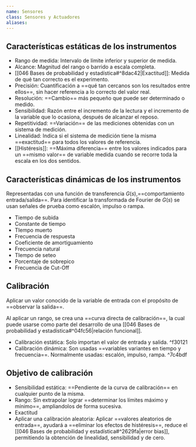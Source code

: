 ```yaml
---
name: Sensores
class: Sensores y Actuadores
aliases: 
---
```

## Características estáticas de los instrumentos

- Rango de medida: Intervalo de límite inferior y superior de medida.
- Alcance: Magnitud del rango o barrido a escala completa.
- [[046 Bases de probabilidad y estadística#^8dac42|Exactitud]]: Medida de qué tan correcto es el experimento.
- Precisión: Cuantificación a ==qué tan cercanos son los resultados entre ellos==, sin hacer referencia a lo correcto del valor real.
- Resolución: ==Cambio== más pequeño que puede ser determinado o medido.
- Sensibilidad: Razón entre el incremento de la lectura y el incremento de la variable que lo ocasiona, después de alcanzar el reposo.
- Repetitividad: ==Variación== de las mediciones obtenidas con un sistema de medición.
- Linealidad: Indica si el sistema de medición tiene la misma ==exactitud== para todos los valores de referencia.
- [[Histéresis]]: ==Máxima diferencia== entre los valores indicados para un ==mismo valor== de variable medida cuando se recorre toda la escala en los dos sentidos.

## Características dinámicas de los instrumentos

Representadas con una función de transferencia $G(s)$,==comportamiento entrada/salida==.
Para identificar la transformada de Fourier de $G(s)$ se usan señales de prueba como escalón, impulso o rampa.

- Tiempo de subida
- Constante de tiempo
- TIempo muerto
- Frecuencia de respuesta
- Coeficiente de amortiguamiento 
- Frecuencia natural
- TIempo de seteo
- Porcentaje de sobrepico
- Frecuencia de Cut-Off

## Calibración

Aplicar un valor conocido de la variable de entrada con el propósito de ==observar la salida==.

Al aplicar un rango, se crea una ==curva directa de calibración==, la cual puede usarse como parte del desarrollo de una [[046 Bases de probabilidad y estadística#^04fc56|relación funcional]].

- Calibración estática: Solo importan el valor de entrada y salida. ^f30121
- Calibración dinámica: Son usadas ==variables variantes en tiempo y frecuencia==. Normalmente usadas: escalón, impulso, rampa. ^7c4bdf

## Objetivo de calibración

- Sensibilidad estática: ==Pendiente de la curva de calibración== en cualquier punto de la misma.
- Rango: Sin extrapolar lograr ==determinar los límites máximo y mínimo==, ampliandolos de forma sucesiva.
- Exactitud
- Aplicar una calibración aleatoria: Aplicar ==valores aleatorios de entrada==, ayudará a ==eliminar los efectos de histéresis==, reduce el [[046 Bases de probabilidad y estadística#^2629fa|error bias]], permitiendo la obtención de linealidad, sensibilidad y de cero.